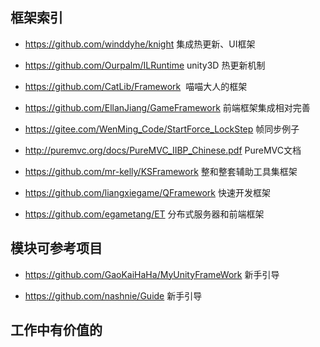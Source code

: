 ## 框架索引

* https://github.com/winddyhe/knight 集成热更新、UI框架

* https://github.com/Ourpalm/ILRuntime unity3D 热更新机制

* https://github.com/CatLib/Framework  喵喵大人的框架

* https://github.com/EllanJiang/GameFramework 前端框架集成相对完善

* https://gitee.com/WenMing_Code/StartForce_LockStep 帧同步例子

* http://puremvc.org/docs/PureMVC_IIBP_Chinese.pdf PureMVC文档

* https://github.com/mr-kelly/KSFramework 整和整套辅助工具集框架

* https://github.com/liangxiegame/QFramework 快速开发框架

* https://github.com/egametang/ET 分布式服务器和前端框架

## 模块可参考项目
* https://github.com/GaoKaiHaHa/MyUnityFrameWork 新手引导

* https://github.com/nashnie/Guide 新手引导

## 工作中有价值的
